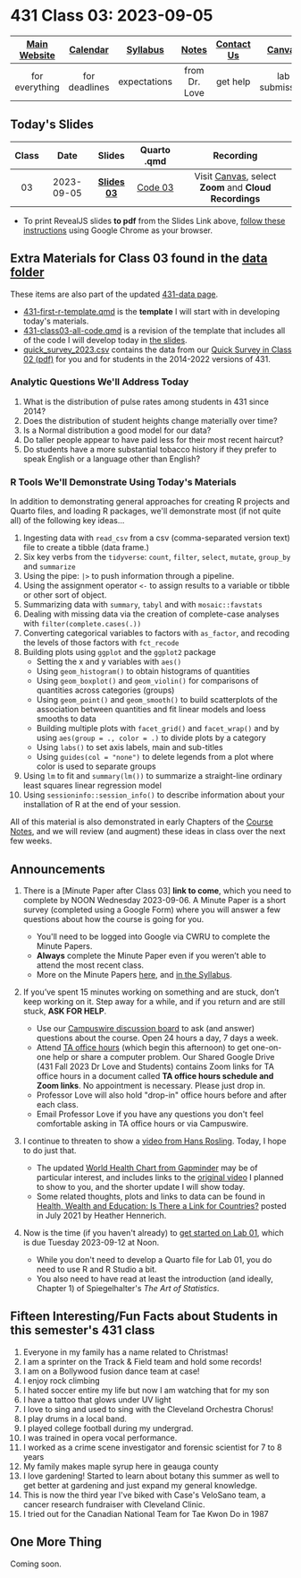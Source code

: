 # 431 Class 03: 2023-09-05

[Main Website](https://thomaselove.github.io/431-2023/) | [Calendar](https://thomaselove.github.io/431-2023/calendar.html) | [Syllabus](https://thomaselove.github.io/431-syllabus-2023/) | [Notes](https://thomaselove.github.io/431-notes/) | [Contact Us](https://thomaselove.github.io/431-2023/contact.html) | [Canvas](https://canvas.case.edu) | [Data and Code](https://github.com/THOMASELOVE/431-data)
:-----------: | :--------------: | :----------: | :---------: | :-------------: | :-----------: | :------------:
for everything | for deadlines | expectations | from Dr. Love | get help | lab submission | for downloads

## Today's Slides

Class | Date | Slides | Quarto .qmd | Recording
:---: | :--------: | :------: | :------: | :-------------:
03 | 2023-09-05 | **[Slides 03](https://thomaselove.github.io/431-slides-2023/class03.html)** | [Code 03](https://thomaselove.github.io/431-slides-2023/class03.qmd)  | Visit [Canvas](https://canvas.case.edu/), select **Zoom** and **Cloud Recordings**

- To print RevealJS slides **to pdf** from the Slides Link above, [follow these instructions](https://quarto.org/docs/presentations/revealjs/presenting.html#print-to-pdf) using Google Chrome as your browser.

## Extra Materials for Class 03 found in the [data folder](https://github.com/THOMASELOVE/431-classes-2023/tree/main/class03/data)

These items are also part of the updated [431-data page](https://github.com/THOMASELOVE/431-data).

- [431-first-r-template.qmd](data/431-first-r-template.qmd) is the **template** I will start with in developing today's materials.
- [431-class03-all-code.qmd](data/431-class03-all-code.qmd) is a revision of the template that includes all of the code I will develop today in [the slides](https://thomaselove.github.io/431-slides-2023/class03.html).
- [quick_survey_2023.csv](data/quick_survey_2023.csv) contains the data from our [Quick Survey in Class 02 (pdf)](https://github.com/THOMASELOVE/431-classes-2023/blob/main/class02/431_surveyhandout_1perstudent_2023-08-31.pdf) for you and for students in the 2014-2022 versions of 431.

### Analytic Questions We'll Address Today

1. What is the distribution of pulse rates among students in 431 since 2014?
2. Does the distribution of student heights change materially over time?
3. Is a Normal distribution a good model for our data?
4. Do taller people appear to have paid less for their most recent haircut?
5. Do students have a more substantial tobacco history if they prefer to speak English or a language other than English?

### R Tools We'll Demonstrate Using Today's Materials

In addition to demonstrating general approaches for creating R projects and Quarto files, and loading R packages, we'll demonstrate most (if not quite all) of the following key ideas...

1. Ingesting data with `read_csv` from a csv (comma-separated version text) file to create a tibble (data frame.)
2. Six key verbs from the `tidyverse`: `count`, `filter`, `select`, `mutate`, `group_by` and `summarize`
3. Using the pipe: `|>` to push information through a pipeline.
4. Using the assignment operator `<-` to assign results to a variable or tibble or other sort of object.
5. Summarizing data with `summary`, `tabyl` and with `mosaic::favstats`
6. Dealing with missing data via the creation of complete-case analyses with `filter(complete.cases(.))`
7. Converting categorical variables to factors with `as_factor`, and recoding the levels of those factors with `fct_recode`
8. Building plots using `ggplot` and the `ggplot2` package
    - Setting the x and y variables with `aes()`
    - Using `geom_histogram()` to obtain histograms of quantities
    - Using `geom_boxplot()` and `geom_violin()` for comparisons of quantities across categories (groups)
    - Using `geom_point()` and `geom_smooth()` to build scatterplots of the association between quantities and fit linear models and loess smooths to data
    - Building multiple plots with `facet_grid()` and `facet_wrap()` and by using `aes(group = ., color = .)` to divide plots by a category
    - Using `labs()` to set axis labels, main and sub-titles
    - Using `guides(col = "none")` to delete legends from a plot where color is used to separate groups
9. Using `lm` to fit and `summary(lm())` to summarize a straight-line ordinary least squares linear regression model
10. Using `sessioninfo::session_info()` to describe information about your installation of R at the end of your session.

All of this material is also demonstrated in early Chapters of the [Course Notes](https://thomaselove.github.io/431-notes/), and we will review (and augment) these ideas in class over the next few weeks.

## Announcements
 
1. There is a [Minute Paper after Class 03] **link to come**, which you need to complete by NOON Wednesday 2023-09-06. A Minute Paper is a short survey (completed using a Google Form) where you will answer a few questions about how the course is going for you.
    - You'll need to be logged into Google via CWRU to complete the Minute Papers. 
    - **Always** complete the Minute Paper even if you weren’t able to attend the most recent class. 
    - More on the Minute Papers [here](https://github.com/THOMASELOVE/431-minute-2023), and [in the Syllabus](https://thomaselove.github.io/431-syllabus-2023/10_assignments.html#minute-papers).

2. If you’ve spent 15 minutes working on something and are stuck, don’t keep working on it. Step away for a while, and if you return and are still stuck, **ASK FOR HELP**.
    - Use our [Campuswire discussion board](https://thomaselove.github.io/431-2023/campuswire.html) to ask (and answer) questions about the course. Open 24 hours a day, 7 days a week.
    - Attend [TA office hours](https://thomaselove.github.io/431-2023/contact.html) (which begin this afternoon) to get one-on-one help or share a computer problem. Our Shared Google Drive (431 Fall 2023 Dr Love and Students) contains Zoom links for TA office hours in a document called **TA office hours schedule and Zoom links**. No appointment is necessary. Please just drop in.
    - Professor Love will also hold "drop-in" office hours before and after each class.
    - Email Professor Love if you have any questions you don't feel comfortable asking in TA office hours or via Campuswire.

3. I continue to threaten to show a [video from Hans Rosling](https://www.gapminder.org/fw/world-health-chart/). Today, I hope to do just that. 
    - The updated [World Health Chart from Gapminder](https://www.gapminder.org/fw/world-health-chart/) may be of particular interest, and includes links to the [original video](https://www.youtube.com/watch?v=jbkSRLYSojo&feature=emb_imp_woyt) I planned to show to you, and the shorter update I will show today.
    - Some related thoughts, plots and links to data can be found in [Health, Wealth and Education: Is There a Link for Countries?](https://www.stlouisfed.org/open-vault/2021/july/health-wealth-education-link-countries) posted in July 2021 by Heather Hennerich.

4. Now is the time (if you haven't already) to [get started on Lab 01](https://github.com/THOMASELOVE/431-labs-2023), which is due Tuesday 2023-09-12 at Noon. 
    - While you don't need to develop a Quarto file for Lab 01, you do need to use R and R Studio a bit.
    - You also need to have read at least the introduction (and ideally, Chapter 1) of Spiegelhalter's *The Art of Statistics*.

## Fifteen Interesting/Fun Facts about Students in this semester's 431 class

1. Everyone in my family has a name related to Christmas!
2. I am a sprinter on the Track & Field team and hold some records!
3. I am on a Bollywood fusion dance team at case!
4. I enjoy rock climbing
5. I hated soccer entire my life but now I am watching that for my son
6. I have a tattoo that glows under UV light
7. I love to sing and used to sing with the Cleveland Orchestra Chorus!
8. I play drums in a local band.
9. I played college football during my undergrad.
10. I was trained in opera vocal performance.
11. I worked as a crime scene investigator and forensic scientist for 7 to 8 years
12. My family makes maple syrup here in geauga county
13. I love gardening! Started to learn about botany this summer as well to get better at gardening and just expand my general knowledge.
14. This is now the third year I've biked with Case's VeloSano team, a cancer research fundraiser with Cleveland Clinic.
15. I tried out for the Canadian National Team for Tae Kwon Do in 1987

## One More Thing

Coming soon.

